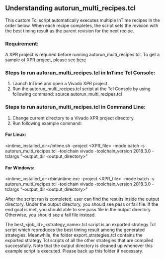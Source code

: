 ## Understanding autorun_multi_recipes.tcl

This custom Tcl script automatically executes multiple InTime recipes in the order below. When each recipe completes, the script sets the revision with the best timing result as the parent
revision for the next recipe.

### Requirement:
A XPR project is required before running autorun_multi_recipes.tcl.
To get a sample of XPR project, please see [here](../../examples/project_mode)

### Steps to run autorun_multi_recipes.tcl in InTime Tcl Console:
1. Launch InTime and open a Vivado XPR project. 
2. Run the autorun_multi_recipes.tcl script at the Tcl Console by using following command:
source autorun_multi_recipes.tcl

### Steps to run autorun_multi_recipes.tcl in Command Line:
1. Change current directory to a Vivado XPR project directory.
2. Run following example command:

#### For Linux:
<intime_installed_dir>/intime.sh -project <XPR_file> -mode batch -s autorun_multi_recipes.tcl -toolchain vivado 
-toolchain_version 2018.3.0 -tclargs "-output_dir <output_directory>"

#### For Windows:
<intime_installed_dir>\bin\intime.exe -project <XPR_file> -mode batch -s autorun_multi_recipes.tcl -toolchain vivado 
-toolchain_version 2018.3.0 -tclargs "-output_dir <output_directory>"

After the script run is completed, user can find the results inside the output directory.
Under the output directory, you should see pass or fail file. If the end goal is met, you should able to see pass file in the output directory. Otherwise, you should see a fail file instead. 

The best_<job_id>_<strategy_name>.tcl script is an exported strategy Tcl script which reproduces the best timing result among the generated strategies. Meanwhile, the folder export_strategies_tcl contains the exported strategy Tcl scripts of all the other strategies that are compiled successfully. Note that the output directory is cleaned up whenever this example script is executed. Please back up this folder if necessary.
